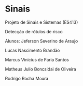 # Sinais
Projeto de Sinais e Sistemas (ES413)

Detecção de rótulos de risco

Alunos: 
  Jeferson Severino de Araujo
  
  Lucas Nascimento Brandão
  
  Marcus Vinicius de Faria Santos
  
  Matheus Julio Boncsidai de Oliveira
  
  Rodrigo Rocha Moura
